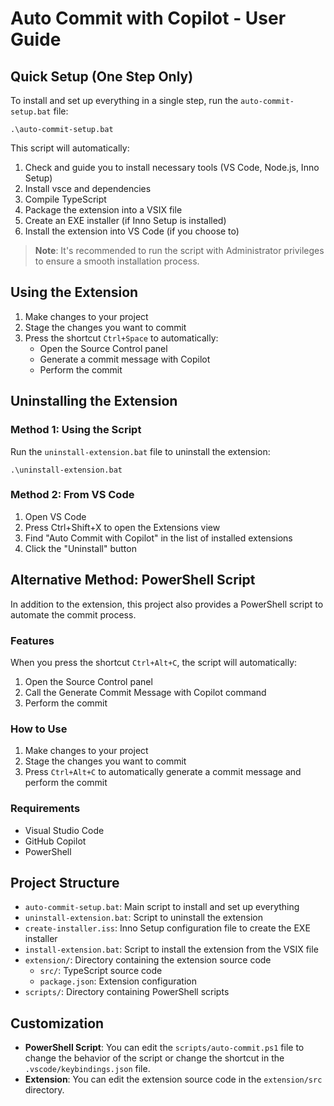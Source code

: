 # Auto Commit with Copilot - User Guide

## Quick Setup (One Step Only)

To install and set up everything in a single step, run the `auto-commit-setup.bat` file:

```
.\auto-commit-setup.bat
```

This script will automatically:
1. Check and guide you to install necessary tools (VS Code, Node.js, Inno Setup)
2. Install vsce and dependencies
3. Compile TypeScript
4. Package the extension into a VSIX file
5. Create an EXE installer (if Inno Setup is installed)
6. Install the extension into VS Code (if you choose to)

> **Note**: It's recommended to run the script with Administrator privileges to ensure a smooth installation process.

## Using the Extension

1. Make changes to your project
2. Stage the changes you want to commit
3. Press the shortcut `Ctrl+Space` to automatically:
   - Open the Source Control panel
   - Generate a commit message with Copilot
   - Perform the commit

## Uninstalling the Extension

### Method 1: Using the Script

Run the `uninstall-extension.bat` file to uninstall the extension:
```
.\uninstall-extension.bat
```

### Method 2: From VS Code

1. Open VS Code
2. Press Ctrl+Shift+X to open the Extensions view
3. Find "Auto Commit with Copilot" in the list of installed extensions
4. Click the "Uninstall" button

## Alternative Method: PowerShell Script

In addition to the extension, this project also provides a PowerShell script to automate the commit process.

### Features

When you press the shortcut `Ctrl+Alt+C`, the script will automatically:
1. Open the Source Control panel
2. Call the Generate Commit Message with Copilot command
3. Perform the commit

### How to Use

1. Make changes to your project
2. Stage the changes you want to commit
3. Press `Ctrl+Alt+C` to automatically generate a commit message and perform the commit

### Requirements

- Visual Studio Code
- GitHub Copilot
- PowerShell

## Project Structure

- `auto-commit-setup.bat`: Main script to install and set up everything
- `uninstall-extension.bat`: Script to uninstall the extension
- `create-installer.iss`: Inno Setup configuration file to create the EXE installer
- `install-extension.bat`: Script to install the extension from the VSIX file
- `extension/`: Directory containing the extension source code
  - `src/`: TypeScript source code
  - `package.json`: Extension configuration
- `scripts/`: Directory containing PowerShell scripts

## Customization

- **PowerShell Script**: You can edit the `scripts/auto-commit.ps1` file to change the behavior of the script or change the shortcut in the `.vscode/keybindings.json` file.
- **Extension**: You can edit the extension source code in the `extension/src` directory. 
